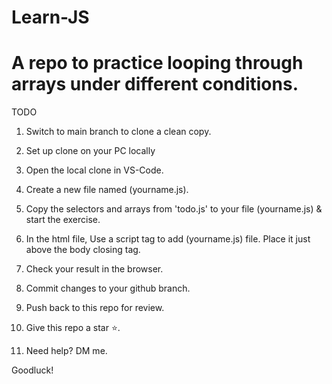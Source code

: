 # Learn-JS

# A repo to practice looping through arrays under different conditions.

TODO

1. Switch to main branch to clone a clean copy.

2. Set up clone on your PC locally

3. Open the local clone in VS-Code.

4. Create a new file named (yourname.js).

5. Copy the selectors and arrays from 'todo.js' to your file (yourname.js) & start the exercise.

6. In the html file, Use a script tag to add (yourname.js) file. Place it just above the body closing tag.

7. Check your result in the browser.

8. Commit changes to your github branch.

8. Push back to this repo for review.

9. Give this repo a star ⭐.

10. Need help? DM me.

Goodluck!
